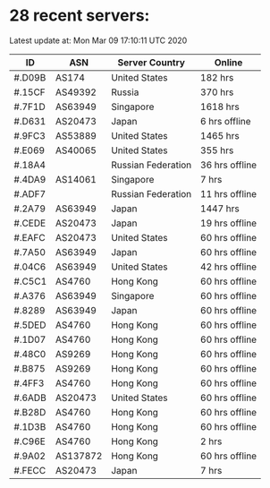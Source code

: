 # 28 recent servers:

Latest update at: Mon Mar 09 17:10:11 UTC 2020

| ID | ASN | Server Country | Online |
| -- | --- | -------------- | ------ |
| #.D09B | AS174 | United States | 182 hrs |
| #.15CF | AS49392 | Russia | 370 hrs |
| #.7F1D | AS63949 | Singapore | 1618 hrs |
| #.D631 | AS20473 | Japan | 6 hrs offline |
| #.9FC3 | AS53889 | United States | 1465 hrs |
| #.E069 | AS40065 | United States | 355 hrs |
| #.18A4 |  | Russian Federation | 36 hrs offline |
| #.4DA9 | AS14061 | Singapore | 7 hrs |
| #.ADF7 |  | Russian Federation | 11 hrs offline |
| #.2A79 | AS63949 | Japan | 1447 hrs |
| #.CEDE | AS20473 | Japan | 19 hrs offline |
| #.EAFC | AS20473 | United States | 60 hrs offline |
| #.7A50 | AS63949 | Japan | 60 hrs offline |
| #.04C6 | AS63949 | United States | 42 hrs offline |
| #.C5C1 | AS4760 | Hong Kong | 60 hrs offline |
| #.A376 | AS63949 | Singapore | 60 hrs offline |
| #.8289 | AS63949 | Japan | 60 hrs offline |
| #.5DED | AS4760 | Hong Kong | 60 hrs offline |
| #.1D07 | AS4760 | Hong Kong | 60 hrs offline |
| #.48C0 | AS9269 | Hong Kong | 60 hrs offline |
| #.B875 | AS9269 | Hong Kong | 60 hrs offline |
| #.4FF3 | AS4760 | Hong Kong | 60 hrs offline |
| #.6ADB | AS20473 | United States | 60 hrs offline |
| #.B28D | AS4760 | Hong Kong | 60 hrs offline |
| #.1D3B | AS4760 | Hong Kong | 60 hrs offline |
| #.C96E | AS4760 | Hong Kong | 2 hrs |
| #.9A02 | AS137872 | Hong Kong | 60 hrs offline |
| #.FECC | AS20473 | Japan | 7 hrs |

